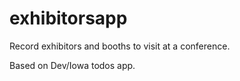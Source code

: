 exhibitorsapp
=============

Record exhibitors and booths to visit at a conference.

Based on Dev/Iowa todos app.
